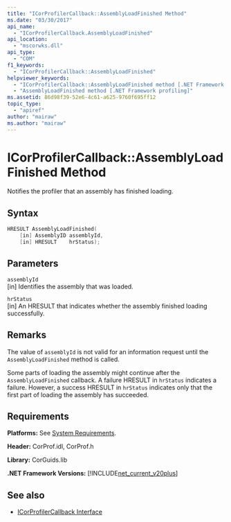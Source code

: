 ```yaml
---
title: "ICorProfilerCallback::AssemblyLoadFinished Method"
ms.date: "03/30/2017"
api_name: 
  - "ICorProfilerCallback.AssemblyLoadFinished"
api_location: 
  - "mscorwks.dll"
api_type: 
  - "COM"
f1_keywords: 
  - "ICorProfilerCallback::AssemblyLoadFinished"
helpviewer_keywords: 
  - "ICorProfilerCallback::AssemblyLoadFinished method [.NET Framework profiling]"
  - "AssemblyLoadFinished method [.NET Framework profiling]"
ms.assetid: 86d98f39-52e6-4c61-a625-9760f695ff12
topic_type: 
  - "apiref"
author: "mairaw"
ms.author: "mairaw"
---
```

# ICorProfilerCallback::AssemblyLoadFinished Method
Notifies the profiler that an assembly has finished loading.  
  
## Syntax  
  
```cpp  
HRESULT AssemblyLoadFinished(  
    [in] AssemblyID assemblyId,  
    [in] HRESULT    hrStatus);  
```  
  
## Parameters  
 `assemblyId`  
 [in] Identifies the assembly that was loaded.  
  
 `hrStatus`  
 [in] An HRESULT that indicates whether the assembly finished loading successfully.  
  
## Remarks  
 The value of `assemblyId` is not valid for an information request until the `AssemblyLoadFinished` method is called.  
  
 Some parts of loading the assembly might continue after the `AssemblyLoadFinished` callback. A failure HRESULT in `hrStatus` indicates a failure. However, a success HRESULT in `hrStatus` indicates only that the first part of loading the assembly has succeeded.  
  
## Requirements  
 **Platforms:** See [System Requirements](../../../../docs/framework/get-started/system-requirements.md).  
  
 **Header:** CorProf.idl, CorProf.h  
  
 **Library:** CorGuids.lib  
  
 **.NET Framework Versions:** [!INCLUDE[net_current_v20plus](../../../../includes/net-current-v20plus-md.md)]  
  
## See also

- [ICorProfilerCallback Interface](../../../../docs/framework/unmanaged-api/profiling/icorprofilercallback-interface.md)
